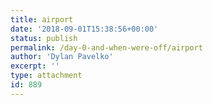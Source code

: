 ```yaml
---
title: airport
date: '2018-09-01T15:38:56+00:00'
status: publish
permalink: /day-0-and-when-were-off/airport
author: 'Dylan Pavelko'
excerpt: ''
type: attachment
id: 889
---
```

<!DOCTYPE html PUBLIC "-//W3C//DTD HTML 4.0 Transitional//EN" "http://www.w3.org/TR/REC-html40/loose.dtd">
<?xml encoding="UTF-8">
